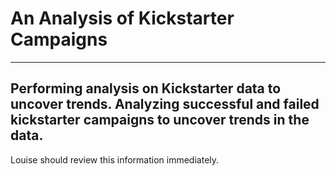 # An Analysis of Kickstarter Campaigns
---
Performing analysis on Kickstarter data to uncover trends.
Analyzing successful and failed kickstarter campaigns to uncover trends in the data. 
---
Louise should review this information immediately.
